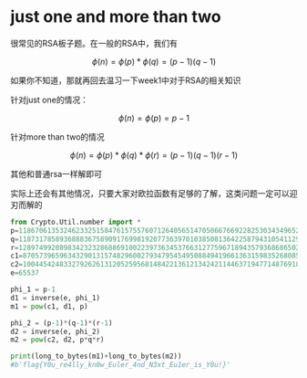 # just one and more than two

很常见的RSA板子题。在一般的RSA中，我们有

$$\phi(n)= \phi(p)*\phi(q)=(p-1)(q-1)$$

如果你不知道，那就再回去温习一下week1中对于RSA的相关知识

针对just one的情况：

$$\phi(n)=\phi(p)=p-1$$

针对more than two的情况

$$\phi(n)=\phi(p)*\phi(q)*\phi(r)=(p-1)(q-1)(r-1)$$

其他和普通rsa一样解即可

实际上还会有其他情况，只要大家对欧拉函数有足够的了解，这类问题一定可以迎刃而解的

```Python
from Crypto.Util.number import *
p=11867061353246233251584761575576071264056514705066766922825303434965272105673287382545586304271607224747442087588050625742380204503331976589883604074235133
q=11873178589368883675890917699819207736397010385081364225879431054112944129299850257938753554259645705535337054802699202512825107090843889676443867510412393
r=12897499208983423232868869100223973634537663127759671894357936868650239679942565058234189535395732577137079689110541612150759420022709417457551292448732371
c1=8705739659634329013157482960027934795454950884941966136315983526808527784650002967954059125075894300750418062742140200130188545338806355927273170470295451
c2=1004454248332792626131205259568148422136121342421144637194771487691844257449866491626726822289975189661332527496380578001514976911349965774838476334431923162269315555654716024616432373992288127966016197043606785386738961886826177232627159894038652924267065612922880048963182518107479487219900530746076603182269336917003411508524223257315597473638623530380492690984112891827897831400759409394315311767776323920195436460284244090970865474530727893555217020636612445
e=65537

phi_1 = p-1
d1 = inverse(e, phi_1)
m1 = pow(c1, d1, p)

phi_2 = (p-1)*(q-1)*(r-1)
d2 = inverse(e, phi_2)
m2 = pow(c2, d2, p*q*r)

print(long_to_bytes(m1)+long_to_bytes(m2))
#b'flag{Y0u_re4lly_kn0w_Euler_4nd_N3xt_Eu1er_is_Y0u!}'
```